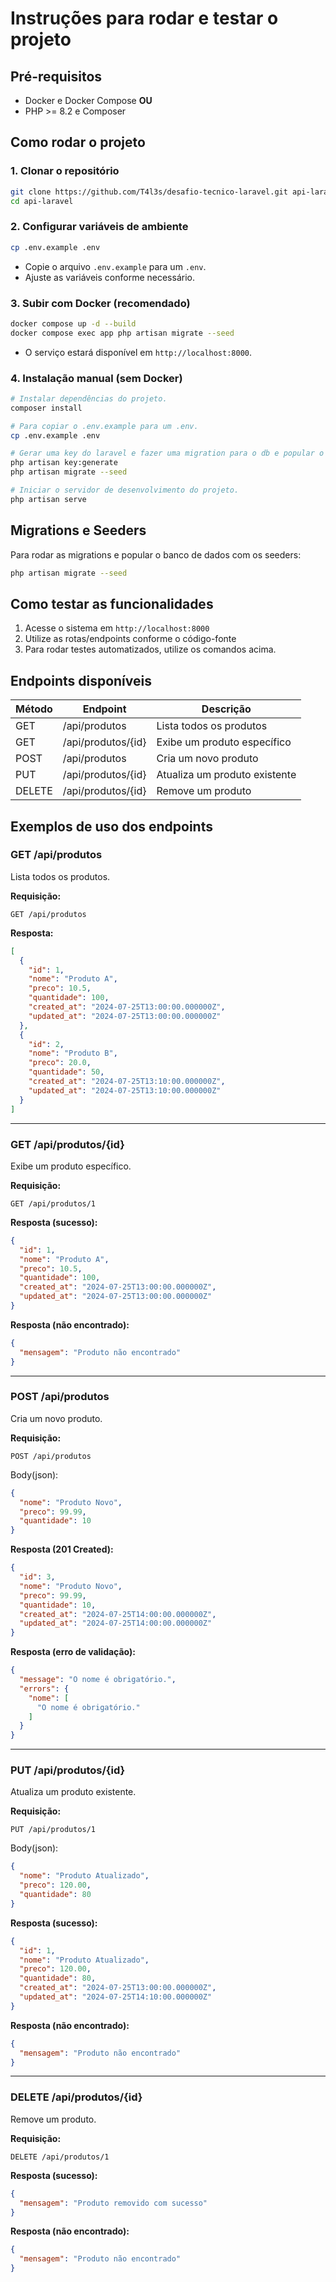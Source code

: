 # Instruções para rodar e testar o projeto

## Pré-requisitos

- Docker e Docker Compose **OU**
- PHP >= 8.2 e Composer

## Como rodar o projeto

### 1. Clonar o repositório
```bash
git clone https://github.com/T4l3s/desafio-tecnico-laravel.git api-laravel
cd api-laravel
```

### 2. Configurar variáveis de ambiente

```bash
cp .env.example .env
```

- Copie o arquivo `.env.example` para um `.env`.
- Ajuste as variáveis conforme necessário.

### 3. Subir com Docker (recomendado)
```bash
docker compose up -d --build
docker compose exec app php artisan migrate --seed
```
- O serviço estará disponível em `http://localhost:8000`.

### 4. Instalação manual (sem Docker)
```bash
# Instalar dependências do projeto.
composer install

# Para copiar o .env.example para um .env.
cp .env.example .env

# Gerar uma key do laravel e fazer uma migration para o db e popular o mesmo.
php artisan key:generate
php artisan migrate --seed

# Iniciar o servidor de desenvolvimento do projeto.
php artisan serve
```

## Migrations e Seeders

Para rodar as migrations e popular o banco de dados com os seeders:
```bash
php artisan migrate --seed
```

## Como testar as funcionalidades

1. Acesse o sistema em `http://localhost:8000`
2. Utilize as rotas/endpoints conforme o código-fonte
3. Para rodar testes automatizados, utilize os comandos acima.


## Endpoints disponíveis

| Método  | Endpoint                | Descrição                              |
|---------|-------------------------|----------------------------------------|
| GET     | /api/produtos           | Lista todos os produtos                |
| GET     | /api/produtos/{id}      | Exibe um produto específico            |
| POST    | /api/produtos           | Cria um novo produto                   |
| PUT     | /api/produtos/{id}      | Atualiza um produto existente          |
| DELETE  | /api/produtos/{id}      | Remove um produto                      |


## Exemplos de uso dos endpoints

### GET /api/produtos
Lista todos os produtos.

**Requisição:**
```http
GET /api/produtos
```

**Resposta:**
```json
[
  {
    "id": 1,
    "nome": "Produto A",
    "preco": 10.5,
    "quantidade": 100,
    "created_at": "2024-07-25T13:00:00.000000Z",
    "updated_at": "2024-07-25T13:00:00.000000Z"
  },
  {
    "id": 2,
    "nome": "Produto B",
    "preco": 20.0,
    "quantidade": 50,
    "created_at": "2024-07-25T13:10:00.000000Z",
    "updated_at": "2024-07-25T13:10:00.000000Z"
  }
]
```

---

### GET /api/produtos/{id}
Exibe um produto específico.

**Requisição:**
```http
GET /api/produtos/1
```

**Resposta (sucesso):**
```json
{
  "id": 1,
  "nome": "Produto A",
  "preco": 10.5,
  "quantidade": 100,
  "created_at": "2024-07-25T13:00:00.000000Z",
  "updated_at": "2024-07-25T13:00:00.000000Z"
}
```
**Resposta (não encontrado):**
```json
{
  "mensagem": "Produto não encontrado"
}
```

---

### POST /api/produtos
Cria um novo produto.

**Requisição:**
```http
POST /api/produtos
```

Body(json):
```json
{
  "nome": "Produto Novo",
  "preco": 99.99,
  "quantidade": 10
}
```

**Resposta (201 Created):**
```json
{
  "id": 3,
  "nome": "Produto Novo",
  "preco": 99.99,
  "quantidade": 10,
  "created_at": "2024-07-25T14:00:00.000000Z",
  "updated_at": "2024-07-25T14:00:00.000000Z"
}
```
**Resposta (erro de validação):**
```json
{
  "message": "O nome é obrigatório.",
  "errors": {
    "nome": [
      "O nome é obrigatório."
    ]
  }
}
```

---

### PUT /api/produtos/{id}
Atualiza um produto existente.

**Requisição:**
```http
PUT /api/produtos/1
```

Body(json):
```json
{
  "nome": "Produto Atualizado",
  "preco": 120.00,
  "quantidade": 80
}
```
**Resposta (sucesso):**
```json
{
  "id": 1,
  "nome": "Produto Atualizado",
  "preco": 120.00,
  "quantidade": 80,
  "created_at": "2024-07-25T13:00:00.000000Z",
  "updated_at": "2024-07-25T14:10:00.000000Z"
}
```
**Resposta (não encontrado):**
```json
{
  "mensagem": "Produto não encontrado"
}
```

---

### DELETE /api/produtos/{id}
Remove um produto.

**Requisição:**
```http
DELETE /api/produtos/1
```
**Resposta (sucesso):**
```json
{
  "mensagem": "Produto removido com sucesso"
}
```
**Resposta (não encontrado):**
```json
{
  "mensagem": "Produto não encontrado"
}
```

